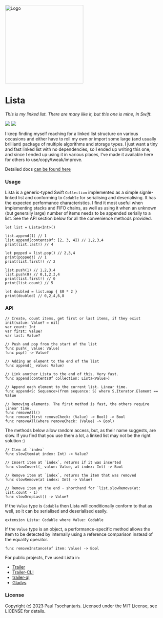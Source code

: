 <img src="https://ptsochantaris.github.io/trailer/ListaLogo.webp" alt="Logo" width=256>

# Lista

_This is my linked list. There are many like it, but this one is mine, in Swift._

[![](https://img.shields.io/endpoint?url=https%3A%2F%2Fswiftpackageindex.com%2Fapi%2Fpackages%2Fptsochantaris%2Flista%2Fbadge%3Ftype%3Dswift-versions)](https://swiftpackageindex.com/ptsochantaris/lista) [![](https://img.shields.io/endpoint?url=https%3A%2F%2Fswiftpackageindex.com%2Fapi%2Fpackages%2Fptsochantaris%2Flista%2Fbadge%3Ftype%3Dplatforms)](https://swiftpackageindex.com/ptsochantaris/lista)

I keep finding myself reaching for a linked list structure on various occasions and either have to roll my own or import some large (and usually brilliant) package of multiple algorithms and storage types. I just want a tiny and fast linked list with no dependencies, so I ended up writing this one, and since I ended up using it in various places, I've made it available here for others to use/copy/tweak/improve.

Detailed docs [can be found here](https://swiftpackageindex.com/ptsochantaris/key-vine/documentation)

### Usage
Lista is a generic-typed Swift `Collection` implemented as a simple signle-linked list and conforming to `Codable` for serialising and deserialising. It has the expected performance characteristics. I find it most useful when implementing stacks and FIFO chains, as well as using it when an unknown (but generally large) number of items needs to be appended serially to a list. See the API section below for all the convenience methods provided.
```
let list = Lista<Int>()

list.append(1) // 1
list.append(contentsOf: [2, 3, 4]) // 1,2,3,4
print(list.last!) // 4

let popped = list.pop() // 2,3,4
print(popped!) // 1
print(list.first!) // 2

list.push(1) // 1,2,3,4
list.push(0) // 0,1,2,3,4
print(list.first!) // 0
print(list.count) // 5

let doubled = list.map { $0 * 2 }
print(doubled) // 0,2,4,6,8
```

### API
```
// Create, count items, get first or last items, if they exist
init(value: Value? = nil)
var count: Int
var first: Value?
var last: Value?

// Push and pop from the start of the list
func push(_ value: Value)
func pop() -> Value?

// Adding an element to the end of the list
func append(_ value: Value)

// Link another Lista to the end of this. Very fast.
func append(contentsOf collection: Lista<Value>)

// Append each element to the current list. Linear time.
func append<S: Sequence>(from sequence: S) where S.Iterator.Element == Value

// Removing elements. The first method is fast, the others require linear time.
func removeAll()
func remove(first removeCheck: (Value) -> Bool) -> Bool
func removeAll(where removeCheck: (Value) -> Bool)
```

The methods below allow random access, but, as their name suggests, are slow. If you find that you use them a lot, a linked list may not be the right solution :)
```
// Item at `index`
func slowItem(at index: Int) -> Value?

// Insert item at `index`, returns if it was inserted
func slowInsert(_ value: Value, at index: Int) -> Bool

// Remove item at `index`, returns the item that was removed
func slowRemove(at index: Int) -> Value?

// Remove item at the end - shorthand for `list.slowRemove(at: list.count - 1)`
func slowDropLast() -> Value?
```

If the `Value` type is `Codable` then Lista will conditionally conform to that as well, so it can be serialised and deserialised easily.
```
extension Lista: Codable where Value: Codable
```

If the `Value` type is an object, a performance-specific method allows the item to be detected by internally using a reference comparison instead of the equality operator.
```
func removeInstance(of item: Value) -> Bool
```

For public projects, I've used Lista in:
- [Trailer](https://github.com/ptsochantaris/trailer)
- [Trailer-CLI](https://github.com/ptsochantaris/trailer-cli)
- [trailer-ql](https://github.com/ptsochantaris/trailer-cli)
- [Gladys](https://github.com/ptsochantaris/gladys)

### License
Copyright (c) 2023 Paul Tsochantaris. Licensed under the MIT License, see LICENSE for details.
